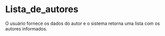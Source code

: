 # Lista_de_autores
O usuário fornece os dados do autor e o sistema retorna uma lista com os autores informados.
